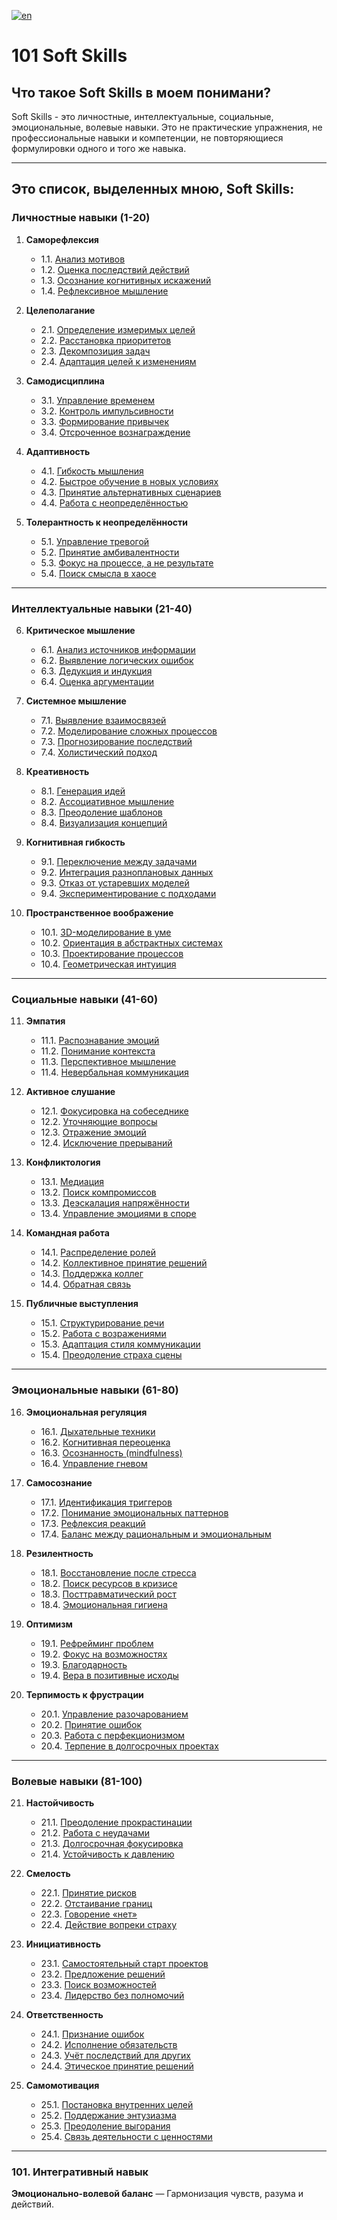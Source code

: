 [![en](https://img.shields.io/badge/lang-en-red.svg)](https://github.com/ON8RU/101-soft-skills/blob/main/README.en.md)

# 101 Soft Skills


## Что такое Soft Skills  в моем понимани?

Soft Skills - это личностные, интеллектуальные, социальные, эмоциональные, волевые навыки. Это не практические упражнения, не профессиональные навыки и компетенции, не повторяющиеся формулировки одного и того же навыка.

---

## Это список, выделенных мною, Soft Skills:

### **Личностные навыки (1-20)**
1. **Саморефлексия**
   - 1.1. [Анализ мотивов](https://github.com/ON8RU/101-soft-skills/blob/main/RU%2F1.%20Self-Reflection%2F1.1.%20Analysis%20of%20Motives.md)
   - 1.2. [Оценка последствий действий](https://github.com/ON8RU/101-soft-skills/blob/main/RU%2F1.%20Self-Reflection%2F1.2.%20Evaluation%20of%20Action%20Consequences.md)
   - 1.3. [Осознание когнитивных искажений](https://github.com/ON8RU/101-soft-skills/blob/main/RU%2F1.%20Self-Reflection%2F1.3.%20Awareness%20of%20Cognitive%20Biases.md)
   - 1.4. [Рефлексивное мышление](https://github.com/ON8RU/101-soft-skills/blob/main/RU%2F1.%20Self-Reflection%2F1.4.%20Reflective%20Thinking.md)

2. **Целеполагание**
   - 2.1. [Определение измеримых целей](https://github.com/ON8RU/101-soft-skills/blob/main/RU%2F2.%20Goal-Setting%2F2.1.%20Defining%20Measurable%20Goals.md)
   - 2.2. [Расстановка приоритетов](https://github.com/ON8RU/101-soft-skills/blob/main/RU%2F2.%20Goal-Setting%2F2.2.%20Prioritization.md)
   - 2.3. [Декомпозиция задач](https://github.com/ON8RU/101-soft-skills/blob/main/RU%2F2.%20Goal-Setting%2F2.3.%20Task%20Decomposition.md)
   - 2.4. [Адаптация целей к изменениям](https://github.com/ON8RU/101-soft-skills/blob/main/RU%2F2.%20Goal-Setting%2F2.4.%20Adapting%20Goals%20to%20Changes.md)

3. **Самодисциплина**
   - 3.1. [Управление временем](https://github.com/ON8RU/101-soft-skills/blob/main/RU%2F3.%20Self-Discipline%2F3.1.%20Time%20Management.md)
   - 3.2. [Контроль импульсивности](https://github.com/ON8RU/101-soft-skills/blob/main/RU%2F3.%20Self-Discipline%2F3.2.%20Impulse%20Control.md)
   - 3.3. [Формирование привычек](https://github.com/ON8RU/101-soft-skills/blob/main/RU%2F3.%20Self-Discipline%2F3.3.%20Habit%20Formation.md)
   - 3.4. [Отсроченное вознаграждение](https://github.com/ON8RU/101-soft-skills/blob/main/RU%2F3.%20Self-Discipline%2F3.4.%20Delayed%20Gratification.md)

4. **Адаптивность**
   - 4.1. [Гибкость мышления](https://github.com/ON8RU/101-soft-skills/blob/main/RU%2F4.%20Adaptability%2F4.1.%20Mental%20Flexibility.md)
   - 4.2. [Быстрое обучение в новых условиях](https://github.com/ON8RU/101-soft-skills/blob/main/RU%2F4.%20Adaptability%2F4.2.%20Rapid%20Learning%20in%20New%20Environments.md)
   - 4.3. [Принятие альтернативных сценариев](https://github.com/ON8RU/101-soft-skills/blob/main/RU%2F4.%20Adaptability%2F4.3.%20Acceptance%20of%20Alternative%20Scenarios.md)
   - 4.4. [Работа с неопределённостью](https://github.com/ON8RU/101-soft-skills/blob/main/RU%2F4.%20Adaptability%2F4.4.%20Navigating%20Uncertainty.md)

5. **Толерантность к неопределённости**
   - 5.1. [Управление тревогой](https://github.com/ON8RU/101-soft-skills/blob/main/RU%2F5.%20Tolerance%20for%20Uncertainty%2F5.1.%20Anxiety%20Management.md)
   - 5.2. [Принятие амбивалентности](https://github.com/ON8RU/101-soft-skills/blob/main/RU%2F5.%20Tolerance%20for%20Uncertainty%2F5.2.%20Embracing%20Ambivalence.md)
   - 5.3. [Фокус на процессе, а не результате](https://github.com/ON8RU/101-soft-skills/blob/main/RU%2F5.%20Tolerance%20for%20Uncertainty%2F5.3.%20Focus%20on%20Process%20Over%20Outcome.md)
   - 5.4. [Поиск смысла в хаосе](https://github.com/ON8RU/101-soft-skills/blob/main/RU%2F5.%20Tolerance%20for%20Uncertainty%2F5.4.%20Finding%20Meaning%20in%20Chaos.md)

---

### **Интеллектуальные навыки (21-40)**
6. **Критическое мышление**
   - 6.1. [Анализ источников информации](https://github.com/ON8RU/101-soft-skills/blob/main/RU%2F6.%20Critical%20Thinking%2F6.1.%20Source%20Analysis.md)
   - 6.2. [Выявление логических ошибок](https://github.com/ON8RU/101-soft-skills/blob/main/RU%2F6.%20Critical%20Thinking%2F6.2.%20Identifying%20Logical%20Fallacies.md)
   - 6.3. [Дедукция и индукция](https://github.com/ON8RU/101-soft-skills/blob/main/RU%2F6.%20Critical%20Thinking%2F6.3.%20Deduction%20and%20Induction.md)
   - 6.4. [Оценка аргументации](https://github.com/ON8RU/101-soft-skills/blob/main/RU%2F6.%20Critical%20Thinking%2F6.4.%20Argument%20Evaluation.md)

7. **Системное мышление**
   - 7.1. [Выявление взаимосвязей](https://github.com/ON8RU/101-soft-skills/blob/main/RU%2F7.%20Systems%20Thinking%2F7.1.%20Identifying%20Interconnections.md)
   - 7.2. [Моделирование сложных процессов](https://github.com/ON8RU/101-soft-skills/blob/main/RU%2F7.%20Systems%20Thinking%2F7.2.%20Modeling%20Complex%20Processes.md)
   - 7.3. [Прогнозирование последствий](https://github.com/ON8RU/101-soft-skills/blob/main/RU%2F7.%20Systems%20Thinking%2F7.3.%20Predicting%20Consequences.md
)
   - 7.4. [Холистический подход](https://github.com/ON8RU/101-soft-skills/blob/main/RU%2F7.%20Systems%20Thinking%2F7.4.%20Holistic%20Approach.md)

8. **Креативность**
   - 8.1. [Генерация идей](https://github.com/ON8RU/101-soft-skills/blob/main/RU/8.%20Creativity/8.1.%20Idea%20Generation.md)
   - 8.2. [Ассоциативное мышление](https://github.com/ON8RU/101-soft-skills/blob/main/RU/8.%20Creativity/8.2.%20Associative%20Thinking.md)
   - 8.3. [Преодоление шаблонов](https://github.com/ON8RU/101-soft-skills/blob/main/RU/8.%20Creativity/8.3.%20Overcoming%20Patterns.md)
   - 8.4. [Визуализация концепций](https://github.com/ON8RU/101-soft-skills/blob/main/RU/8.%20Creativity/8.4.%20Concept%20Visualization.md)

9. **Когнитивная гибкость**
   - 9.1. [Переключение между задачами](https://github.com/ON8RU/101-soft-skills/blob/main/RU/9.%20Cognitive%20Flexibility/9.1.%20Task%20Switching.md)
   - 9.2. [Интеграция разноплановых данных](https://github.com/ON8RU/101-soft-skills/blob/main/RU/9.%20Cognitive%20Flexibility/9.2.%20Integrating%20Diverse%20Data.md)
   - 9.3. [Отказ от устаревших моделей](https://github.com/ON8RU/101-soft-skills/blob/main/RU/9.%20Cognitive%20Flexibility/9.3.%20Abandoning%20Outdated%20Models.md)
   - 9.4. [Экспериментирование с подходами](https://github.com/ON8RU/101-soft-skills/blob/main/RU/9.%20Cognitive%20Flexibility/9.4.%20Experimenting%20with%20Approaches.md)

10. **Пространственное воображение**
    - 10.1. [3D-моделирование в уме](https://github.com/ON8RU/101-soft-skills/blob/main/RU/10.%20Spatial%20Imagination/10.1.%20Mental%203D%20Modeling.md)
    - 10.2. [Ориентация в абстрактных системах](https://github.com/ON8RU/101-soft-skills/blob/main/RU/10.%20Spatial%20Imagination/10.2.%20Navigating%20Abstract%20Systems.md)
    - 10.3. [Проектирование процессов](https://github.com/ON8RU/101-soft-skills/blob/main/RU/10.%20Spatial%20Imagination/10.3.%20Process%20Design.md)
    - 10.4. [Геометрическая интуиция](https://github.com/ON8RU/101-soft-skills/blob/main/RU/10.%20Spatial%20Imagination/10.4.%20Geometric%20Intuition.md)

---

### **Социальные навыки (41-60)**
11. **Эмпатия**
    - 11.1. [Распознавание эмоций](https://github.com/ON8RU/101-soft-skills/blob/main/RU/11.%20Empathy/11.1.%20Emotion%20Recognition.md)
    - 11.2. [Понимание контекста](https://github.com/ON8RU/101-soft-skills/blob/main/RU/11.%20Empathy/11.2.%20Contextual%20Understanding.md)
    - 11.3. [Перспективное мышление](https://github.com/ON8RU/101-soft-skills/blob/main/RU/11.%20Empathy/11.3.%20Perspective-Taking.md)
    - 11.4. [Невербальная коммуникация](https://github.com/ON8RU/101-soft-skills/blob/main/RU/11.%20Empathy/11.4.%20Nonverbal%20Communication.md)

12. **Активное слушание**
    - 12.1. [Фокусировка на собеседнике](https://github.com/ON8RU/101-soft-skills/blob/main/RU/12.%20Active%20Listening/12.1.%20Focus%20on%20the%20Speaker.md)
    - 12.2. [Уточняющие вопросы](https://github.com/ON8RU/101-soft-skills/blob/main/RU/12.%20Active%20Listening/12.2.%20Clarifying%20Questions.md)
    - 12.3. [Отражение эмоций](https://github.com/ON8RU/101-soft-skills/blob/main/RU/12.%20Active%20Listening/12.3.%20Reflecting%20Emotions.md)
    - 12.4. [Исключение прерываний](https://github.com/ON8RU/101-soft-skills/blob/main/RU/12.%20Active%20Listening/12.4.%20Avoiding%20Interruptions.md)

13. **Конфликтология**
    - 13.1. [Медиация](https://github.com/ON8RU/101-soft-skills/blob/main/RU/13.%20Conflict%20Resolution/13.1.%20Mediation.md)
    - 13.2. [Поиск компромиссов](https://github.com/ON8RU/101-soft-skills/blob/main/RU/13.%20Conflict%20Resolution/13.2.%20Compromise%20Seeking.md)
    - 13.3. [Деэскалация напряжённости](https://github.com/ON8RU/101-soft-skills/blob/main/RU/13.%20Conflict%20Resolution/13.3.%20De-escalation.md)
    - 13.4. [Управление эмоциями в споре](https://github.com/ON8RU/101-soft-skills/blob/main/RU/13.%20Conflict%20Resolution/13.4.%20Managing%20Emotions%20in%20Disputes.md)

14. **Командная работа**
    - 14.1. [Распределение ролей](https://github.com/ON8RU/101-soft-skills/blob/main/RU/14.%20Teamwork/14.1.%20Role%20Allocation.md)
    - 14.2. [Коллективное принятие решений](https://github.com/ON8RU/101-soft-skills/blob/main/RU/14.%20Teamwork/14.2.%20Collaborative%20Decision-Making.md)
    - 14.3. [Поддержка коллег](https://github.com/ON8RU/101-soft-skills/blob/main/RU/14.%20Teamwork/14.3.%20Supporting%20Colleagues.md)
    - 14.4. [Обратная связь](https://github.com/ON8RU/101-soft-skills/blob/main/RU/14.%20Teamwork/14.4.%20Feedback%20Exchange.md)

15. **Публичные выступления**
    - 15.1. [Структурирование речи](https://github.com/ON8RU/101-soft-skills/blob/main/RU/15.%20Public%20Speaking/15.1.%20Speech%20Structuring.md)
    - 15.2. [Работа с возражениями](https://github.com/ON8RU/101-soft-skills/blob/main/RU/15.%20Public%20Speaking/15.2.%20Handling%20Objections.md)
    - 15.3. [Адаптация стиля коммуникации](https://github.com/ON8RU/101-soft-skills/blob/main/RU/15.%20Public%20Speaking/15.3.%20Adapting%20Communication%20Style.md)
    - 15.4. [Преодоление страха сцены](https://github.com/ON8RU/101-soft-skills/blob/main/RU/15.%20Public%20Speaking/15.4.%20Overcoming%20Stage%20Fright.md)

---

### **Эмоциональные навыки (61-80)**
16. **Эмоциональная регуляция**
    - 16.1. [Дыхательные техники](https://github.com/ON8RU/101-soft-skills/blob/main/RU/16.%20Emotional%20Regulation/16.1.%20Breathing%20Techniques.md)
    - 16.2. [Когнитивная переоценка](https://github.com/ON8RU/101-soft-skills/blob/main/RU/16.%20Emotional%20Regulation/16.2.%20Cognitive%20Reappraisal.md)
    - 16.3. [Осознанность (mindfulness)](https://github.com/ON8RU/101-soft-skills/blob/main/RU/16.%20Emotional%20Regulation/16.3.%20Mindfulness.md)
    - 16.4. [Управление гневом](https://github.com/ON8RU/101-soft-skills/blob/main/RU/16.%20Emotional%20Regulation/16.4.%20Anger%20Management.md)

17. **Самосознание**
    - 17.1. [Идентификация триггеров](https://github.com/ON8RU/101-soft-skills/blob/main/RU/17.%20Self-Awareness/17.1.%20Identifying%20Triggers.md)
    - 17.2. [Понимание эмоциональных паттернов](https://github.com/ON8RU/101-soft-skills/blob/main/RU/17.%20Self-Awareness/17.2.%20Understanding%20Emotional%20Patterns.md)
    - 17.3. [Рефлексия реакций](https://github.com/ON8RU/101-soft-skills/blob/main/RU/17.%20Self-Awareness/17.3.%20Reflecting%20on%20Reactions.md)
    - 17.4. [Баланс между рациональным и эмоциональным](https://github.com/ON8RU/101-soft-skills/blob/main/RU/17.%20Self-Awareness/17.4.%20Balancing%20Rational%20and%20Emotional.md/RU%2F1.%20Self-Reflection%2F1.1.%20Analysis%20of%20Motives.md)

18. **Резилентность**
    - 18.1. [Восстановление после стресса](https://github.com/ON8RU/101-soft-skills/blob/main/RU/18.%20Resilience/18.1.%20Post-Stress%20Recovery.md)
    - 18.2. [Поиск ресурсов в кризисе](https://github.com/ON8RU/101-soft-skills/blob/main/RU/18.%20Resilience/18.2.%20Resourcefulness%20in%20Crisis.md)
    - 18.3. [Посттравматический рост](https://github.com/ON8RU/101-soft-skills/blob/main/RU/18.%20Resilience/18.3.%20Post-Traumatic%20Growth.md)
    - 18.4. [Эмоциональная гигиена](https://github.com/ON8RU/101-soft-skills/blob/main/RU/18.%20Resilience/18.4.%20Emotional%20Hygiene.md)

19. **Оптимизм**
    - 19.1. [Рефрейминг проблем](https://github.com/ON8RU/101-soft-skills/blob/main/RU/19.%20Optimism/19.1.%20Problem%20Reframing.md)
    - 19.2. [Фокус на возможностях](https://github.com/ON8RU/101-soft-skills/blob/main/RU/19.%20Optimism/19.2.%20Focusing%20on%20Opportunities.md)
    - 19.3. [Благодарность](https://github.com/ON8RU/101-soft-skills/blob/main/RU/19.%20Optimism/19.3.%20Gratitude%20Practice.md)
    - 19.4. [Вера в позитивные исходы](https://github.com/ON8RU/101-soft-skills/blob/main/RU/19.%20Optimism/19.4.%20Belief%20in%20Positive%20Outcomes.md)

20. **Терпимость к фрустрации**
    - 20.1. [Управление разочарованием](https://github.com/ON8RU/101-soft-skills/blob/main/RU/20.%20Tolerance%20for%20Frustration/20.1.%20Managing%20Disappointment.md)
    - 20.2. [Принятие ошибок](https://github.com/ON8RU/101-soft-skills/blob/main/RU/20.%20Tolerance%20for%20Frustration/20.2.%20Accepting%20Mistakes.md)
    - 20.3. [Работа с перфекционизмом](https://github.com/ON8RU/101-soft-skills/blob/main/RU/20.%20Tolerance%20for%20Frustration/20.3.%20Addressing%20Perfectionism.md)
    - 20.4. [Терпение в долгосрочных проектах](https://github.com/ON8RU/101-soft-skills/blob/main/RU/20.%20Tolerance%20for%20Frustration/20.4.%20Patience%20in%20Long-Term%20Projects.md)

---

### **Волевые навыки (81-100)**
21. **Настойчивость**
    - 21.1. [Преодоление прокрастинации](https://github.com/ON8RU/101-soft-skills/blob/main/RU/21.%20Perseverance/21.1.%20Overcoming%20Procrastination.md)
    - 21.2. [Работа с неудачами](https://github.com/ON8RU/101-soft-skills/blob/main/RU/21.%20Perseverance/21.2.%20Coping%20with%20Failures.md)
    - 21.3. [Долгосрочная фокусировка](https://github.com/ON8RU/101-soft-skills/blob/main/RU/21.%20Perseverance/21.3.%20Long-Term%20Focus.md)
    - 21.4. [Устойчивость к давлению](https://github.com/ON8RU/101-soft-skills/blob/main/RU/21.%20Perseverance/21.4.%20Resistance%20to%20Pressure.md)

22. **Смелость**
    - 22.1. [Принятие рисков](https://github.com/ON8RU/101-soft-skills/blob/main/RU/22.%20Courage/22.1.%20Risk-Taking.md)
    - 22.2. [Отстаивание границ](https://github.com/ON8RU/101-soft-skills/blob/main/RU/22.%20Courage/22.2.%20Asserting%20Boundaries.md)
    - 22.3. [Говорение «нет»](https://github.com/ON8RU/101-soft-skills/blob/main/RU/22.%20Courage/22.3.%20Saying%20"No".md)
    - 22.4. [Действие вопреки страху](https://github.com/ON8RU/101-soft-skills/blob/main/RU/22.%20Courage/22.4.%20Acting%20Despite%20Fear.md)

23. **Инициативность**
    - 23.1. [Самостоятельный старт проектов](https://github.com/ON8RU/101-soft-skills/blob/main/RU/23.%20Proactivity/23.1.%20Self-Starting%20Projects.md)
    - 23.2. [Предложение решений](https://github.com/ON8RU/101-soft-skills/blob/main/RU/23.%20Proactivity/23.2.%20Proposing%20Solutions.md)
    - 23.3. [Поиск возможностей](https://github.com/ON8RU/101-soft-skills/blob/main/RU/23.%20Proactivity/23.3.%20Opportunity%20Seeking.md)
    - 23.4. [Лидерство без полномочий](https://github.com/ON8RU/101-soft-skills/blob/main/RU/23.%20Proactivity/23.4.%20Leading%20Without%20Authority.md)

24. **Ответственность**
    - 24.1. [Признание ошибок](https://github.com/ON8RU/101-soft-skills/blob/main/RU/24.%20Responsibility/24.1.%20Admitting%20Mistakes.md)
    - 24.2. [Исполнение обязательств](https://github.com/ON8RU/101-soft-skills/blob/main/RU/24.%20Responsibility/24.2.%20Fulfilling%20Commitments.md)
    - 24.3. [Учёт последствий для других](https://github.com/ON8RU/101-soft-skills/blob/main/RU/24.%20Responsibility/24.3.%20Considering%20Others’%20Consequences.md)
    - 24.4. [Этическое принятие решений](https://github.com/ON8RU/101-soft-skills/blob/main/RU/24.%20Responsibility/24.4.%20Ethical%20Decision-Making.md)

25. **Самомотивация**
    - 25.1. [Постановка внутренних целей](https://github.com/ON8RU/101-soft-skills/blob/main/RU/25.%20Self-Motivation/25.1.%20Setting%20Intrinsic%20Goals.md)
    - 25.2. [Поддержание энтузиазма](https://github.com/ON8RU/101-soft-skills/blob/main/RU/25.%20Self-Motivation/25.2.%20Sustaining%20Enthusiasm.md)
    - 25.3. [Преодоление выгорания](https://github.com/ON8RU/101-soft-skills/blob/main/RU/25.%20Self-Motivation/25.3.%20Overcoming%20Burnout.md)
    - 25.4. [Связь деятельности с ценностями](https://github.com/ON8RU/101-soft-skills/blob/main/RU/25.%20Self-Motivation/25.4.%20Aligning%20Actions%20with%20Values.md)

---

### **101. Интегративный навык**
**Эмоционально-волевой баланс** — Гармонизация чувств, разума и действий.
